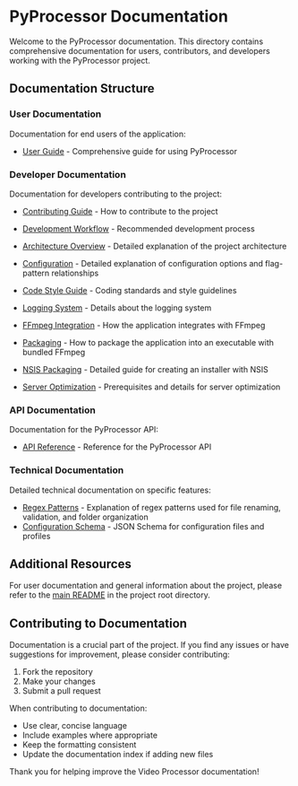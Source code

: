# PyProcessor Documentation

Welcome to the PyProcessor documentation. This directory contains comprehensive documentation for users, contributors, and developers working with the PyProcessor project.

## Documentation Structure

### User Documentation

Documentation for end users of the application:

- [User Guide](user/USER_GUIDE.md) - Comprehensive guide for using PyProcessor

### Developer Documentation

Documentation for developers contributing to the project:

- [Contributing Guide](developer/CONTRIBUTING.md) - How to contribute to the project
- [Development Workflow](developer/DEVELOPMENT_WORKFLOW.md) - Recommended development process
- [Architecture Overview](developer/ARCHITECTURE.md) - Detailed explanation of the project architecture
- [Configuration](developer/CONFIGURATION.md) - Detailed explanation of configuration options and flag-pattern relationships
- [Code Style Guide](developer/CODE_STYLE.md) - Coding standards and style guidelines
- [Logging System](developer/LOGGING.md) - Details about the logging system
- [FFmpeg Integration](developer/FFMPEG_INTEGRATION.md) - How the application integrates with FFmpeg

- [Packaging](developer/PACKAGING.md) - How to package the application into an executable with bundled FFmpeg
- [NSIS Packaging](developer/NSIS_PACKAGING.md) - Detailed guide for creating an installer with NSIS
- [Server Optimization](developer/SERVER_OPTIMIZATION.md) - Prerequisites and details for server optimization

### API Documentation

Documentation for the PyProcessor API:

- [API Reference](api/API_REFERENCE.md) - Reference for the PyProcessor API

### Technical Documentation

Detailed technical documentation on specific features:

- [Regex Patterns](regex_patterns.md) - Explanation of regex patterns used for file renaming, validation, and folder organization
- [Configuration Schema](config_schema.json) - JSON Schema for configuration files and profiles

## Additional Resources

For user documentation and general information about the project, please refer to the [main README](../README.md) in the project root directory.

## Contributing to Documentation

Documentation is a crucial part of the project. If you find any issues or have suggestions for improvement, please consider contributing:

1. Fork the repository
2. Make your changes
3. Submit a pull request

When contributing to documentation:

- Use clear, concise language
- Include examples where appropriate
- Keep the formatting consistent
- Update the documentation index if adding new files

Thank you for helping improve the Video Processor documentation!
